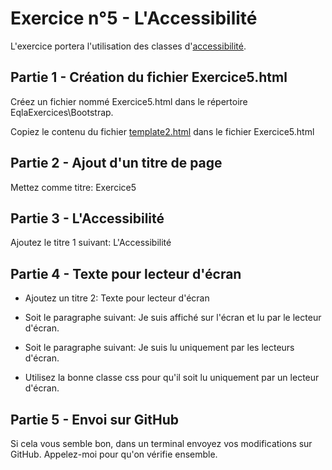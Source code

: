 # Exercice n°5 - L'Accessibilité 
L'exercice portera l'utilisation des classes d'[accessibilité](/Theorie/README.md#viii-laccessibilité "L'Acessibilité dans le cours").

## Partie 1 - Création du fichier Exercice5.html
Créez un fichier nommé Exercice5.html dans le répertoire EqlaExercices\Bootstrap.  

Copiez le contenu du fichier [template2.html](https://raw.githubusercontent.com/ZamBoyle/Eqla_Bootstrap5/master/Exercices/Templates/template2.html) dans le fichier Exercice5.html
## Partie 2 - Ajout d'un titre de page
Mettez comme titre: Exercice5

## Partie 3 - L'Accessibilité
Ajoutez le titre 1 suivant: L'Accessibilité

## Partie 4 - Texte pour lecteur d'écran
- Ajoutez un titre 2: Texte pour lecteur d'écran
- Soit le paragraphe suivant: Je suis affiché sur l'écran et lu par le lecteur d'écran.
- Soit le paragraphe suivant: Je suis lu uniquement par les lecteurs d'écran.

- Utilisez la bonne classe css pour qu'il soit lu uniquement par un lecteur d'écran.

## Partie 5 - Envoi sur GitHub
Si cela vous semble bon, dans un terminal envoyez vos modifications sur GitHub.
Appelez-moi pour qu'on vérifie ensemble.












